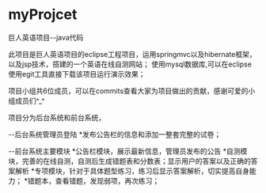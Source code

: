 # myProjcet
巨人英语项目--java代码

此项目是巨人英语项目的eclipse工程项目，运用springmvc以及hibernate框架，以及jsp技术，搭建的一个英语在线自测网站；
使用mysql数据库,可以在eclipse使用egit工具直接下载该项目运行演示效果；

项目小组共6位成员，可以在commits查看大家为项目做出的贡献，感谢可爱的小组成员们^_^

项目分为后台系统和前台系统，

--后台系统管理员登陆
*发布公告栏的信息和添加一整套完整的试卷；

--前台系统主要模块
*公告栏模块，展示最新信息，管理员发布的公告
*自测模块，完善的在线自测，自测后生成错题表和分数表；显示用户的答案以及正确的答案解析
*专项模块，针对于具体题型练习，练习后显示答案解析，切实提高自身能力；
*错题本，查看错题，发现弱项，再次练习；
